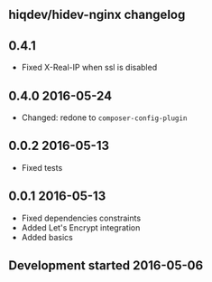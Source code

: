 hiqdev/hidev-nginx changelog
----------------------------

## 0.4.1

- Fixed X-Real-IP when ssl is disabled

## 0.4.0 2016-05-24

- Changed: redone to `composer-config-plugin`

## 0.0.2 2016-05-13

- Fixed tests

## 0.0.1 2016-05-13

- Fixed dependencies constraints
- Added Let's Encrypt integration
- Added basics

## Development started 2016-05-06

